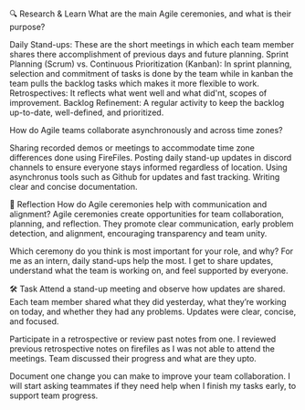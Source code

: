 🔍 Research & Learn
What are the main Agile ceremonies, and what is their purpose?

Daily Stand-ups: These are the short meetings in which each team member shares there accomplishment of previous days and future planning.
Sprint Planning (Scrum) vs. Continuous Prioritization (Kanban): In sprint planning, selection and commitment of tasks is done by the team while in kanban the team pulls the backlog tasks which makes it more flexible to work.
Retrospectives: It reflects what went well and what did'nt, scopes of improvement. 
Backlog Refinement: A regular activity to keep the backlog up-to-date, well-defined, and prioritized. 

How do Agile teams collaborate asynchronously and across time zones?

Sharing recorded demos or meetings to accommodate time zone differences done using FireFiles.
Posting daily stand-up updates in discord channels to ensure everyone stays informed regardless of location.
Using asynchronus tools such as Github for updates and fast tracking.
Writing clear and concise documentation.

📝 Reflection
How do Agile ceremonies help with communication and alignment?
Agile ceremonies create opportunities for team collaboration, planning, and reflection. They promote clear communication, early problem detection, and alignment, encouraging transparency and team unity.

Which ceremony do you think is most important for your role, and why?
For me as an intern, daily stand-ups help the most. I get to share updates, understand what the team is working on, and feel supported by everyone.

🛠️ Task
Attend a stand-up meeting and observe how updates are shared.
Each team member shared what they did yesterday, what they’re working on today, and whether they had any problems.
Updates were clear, concise, and focused.

Participate in a retrospective or review past notes from one.
I reviewed previous retrospective notes on firefiles as I was not able to attend the meetings.
Team discussed their progress and what are they upto.

Document one change you can make to improve your team collaboration.
I will start asking teammates if they need help when I finish my tasks early, to support team progress.
